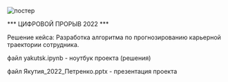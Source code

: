 ![постер](https://i.imgur.com/dLl5T37.png)

*** ЦИФРОВОЙ ПРОРЫВ 2022 ***

Решение кейса: Разработка алгоритма по прогнозированию карьерной траектории сотрудника.

файл yakutsk.ipynb - ноутбук проекта (решения)

файл Якутия_2022_Петренко.pptx - презентация проекта
